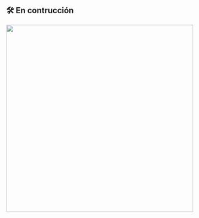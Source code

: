 ## 🛠️ En contrucción
<img src="https://github.com/DataEngineering-LATAM/PowerBi-StudyClub/tree/main/Tips%2C%20enlaces%20y%20herramientas/images " width="500">
